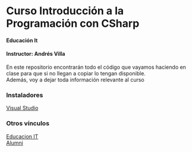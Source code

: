 # Curso Introducción a la Programación con CSharp
#### Educación It
#### Instructor: Andrés Villa

En este repositorio encontrarán todo el código que vayamos haciendo en clase para que si no llegan a copiar lo tengan disponible.  
Además, voy a dejar toda información relevante al curso

### Instaladores

[Visual Studio](https://visualstudio.microsoft.com/es/ "Visual Studio")  

### Otros vínculos
[Educacion IT](http://www.educacionit.com "Educacion IT")  
[Alumni](http://alumni.educacionit.com "Alumni")  
